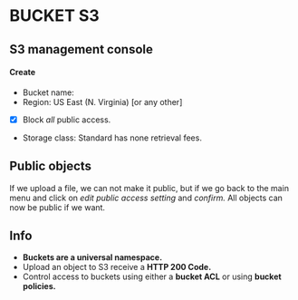 # BUCKET S3
## S3 management console
#### Create

- Bucket name: <bucketname>
- Region: US East (N. Virginia) [or any other]
- [x] Block *all* public access.
- Storage class: Standard has none retrieval fees.

## Public objects

If we upload a file, we can not make it public, but if we go back to the main menu and click on *edit public access setting* and *confirm.* All objects can now be public if we want.

## Info

- **Buckets are a universal namespace.**
- Upload an object to S3 receive a **HTTP 200 Code.**
- Control access to buckets using either a **bucket ACL** or using **bucket policies.**